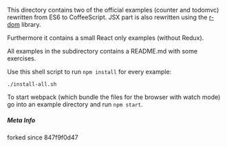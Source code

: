 This directory contains two of the official examples (counter and todomvc)
rewritten from ES6 to CoffeeScript. JSX part is also rewritten
using the [r-dom](https://github.com/uber/r-dom) library.

Furthermore it contains a small React only examples (without Redux).

All examples in the subdirectory contains a README.md with some exercises.

Use this shell script to run `npm install` for every example:

```
./install-all.sh
```

To start webpack (which bundle the files for the browser with watch mode) go
into an example directory and run `npm start`.

##### Meta Info
forked since 847f9f0d47
